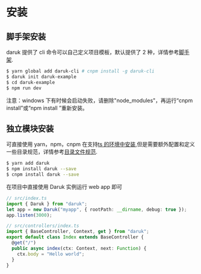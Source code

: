 # 安装

## 脚手架安装

daruk 提供了 cli 命令可以自己定义项目模板，默认提供了 2 种，详情参考[脚手架](./Scaffolding.md).

```bash
$ yarn global add daruk-cli # cnpm install -g daruk-cli
$ daruk init daruk-example
$ cd daruk-example
$ npm run dev
```

注意：windows 下有时候会启动失败，请删除"node_modules"，再运行“cnpm install”或“npm install ”重新安装。

## 独立模块安装

可直接使用 yarn，npm，cnpm 在支持[ts 的环境中安装](./typescript.md),但是需要额外配置和定义一些目录规范，详情参考[目录文件规范](./specification.md).

```bash
$ yarn add daruk
$ npm install daruk --save
$ cnpm install daruk --save
```

在项目中直接使用 Daruk 实例运行 web app 即可

```ts
// src/index.ts
import { Daruk } from "daruk";
let app = new Daruk("myapp", { rootPath: __dirname, debug: true });
app.listen(3000);
```

```ts
// src/controllers/index.ts
import { BaseController, Context, get } from "daruk";
export default class Index extends BaseController {
  @get("/")
  public async index(ctx: Context, next: Function) {
    ctx.body = "Hello world";
  }
}
```
